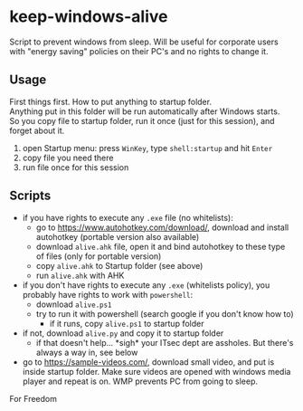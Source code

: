 # keep-windows-alive
Script to prevent windows from sleep. Will be useful for corporate users with "energy saving" policies on their PC's and no rights to change it.

## Usage
First things first. How to put anything to startup folder.  
Anything put in this folder will be run automatically after Windows starts.  
So you copy file to startup folder, run it once (just for this session), and forget about it.
1. open Startup menu: press ```WinKey```, type ```shell:startup``` and hit ```Enter```
2. copy file you need there
3. run file once for this session

## Scripts
- if you have rights to execute any ```.exe``` file (no whitelists):
  - go to https://www.autohotkey.com/download/, download and install autohotkey (portable version also available)
  - download ```alive.ahk``` file, open it and bind autohotkey to these type of files (only for portable version)
  - copy ```alive.ahk``` to Startup folder (see above)
  - run ```alive.ahk``` with AHK
- if you don't have rights to execute any ```.exe``` (whitelists policy), you probably have rights to work with ```powershell```:
  - download ```alive.ps1```
  - try to run it with powershell (search google if you don't know how to)
    - if it runs, copy ```alive.ps1``` to startup folder
- if not, download ```alive.py``` and copy it to startup folder
  - if that doesn't help... \*sigh\* your ITsec dept are assholes. But there's always a way in, see below
- go to https://sample-videos.com/, download small video, and put is inside startup folder. Make sure videos are opened with windows media player and repeat is on. WMP prevents PC from going to sleep.

For Freedom
